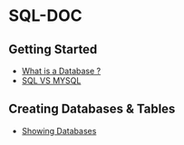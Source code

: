 # SQL-DOC

## Getting Started
  - <a href="What-Is-Database.md">What is a Database ?</a>
  - <a href="sql-vs-mysql.md">SQL VS MYSQL</a>

## Creating Databases & Tables
  - <a href="showing-database">Showing Databases</a>
  
